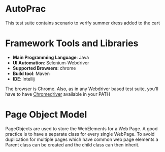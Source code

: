 # AutoPrac


This test suite contains scenario to verify summer dress added to the cart

# Framework Tools and Libraries
* **Main Programming Language**: Java
* **UI Automation**: Selenium-Webdriver
* **Supported Browsers**: chrome
* **Build tool**: Maven
* **IDE**: Intellij

The browser is Chrome.
Also, as in any Webdriver based test suite, you'll have to have [Chromedriver](https://sites.google.com/a/chromium.org/chromedriver/) available in your PATH

# Page Object Model
PageObjects are used to store the WebElements for a Web Page. A good practice is to have a separate class for every single WebPage. To avoid duplication for multiple pages which have common web page elements a Parent class can be created and the child class can then inherit.
